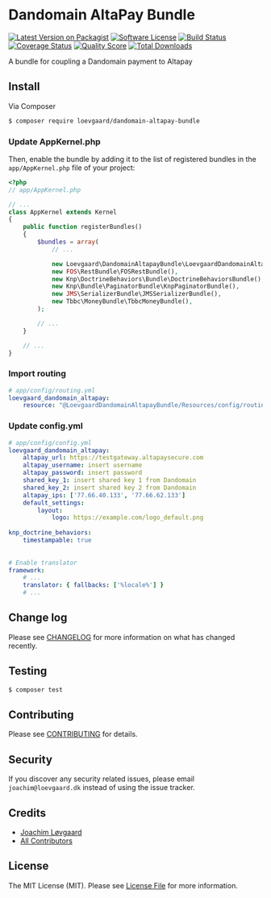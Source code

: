 # Dandomain AltaPay Bundle

[![Latest Version on Packagist][ico-version]][link-packagist]
[![Software License][ico-license]](LICENSE.md)
[![Build Status][ico-travis]][link-travis]
[![Coverage Status][ico-scrutinizer]][link-scrutinizer]
[![Quality Score][ico-code-quality]][link-code-quality]
[![Total Downloads][ico-downloads]][link-downloads]

A bundle for coupling a Dandomain payment to Altapay

## Install

Via Composer

```bash
$ composer require loevgaard/dandomain-altapay-bundle
```

### Update AppKernel.php

Then, enable the bundle by adding it to the list of registered bundles
in the `app/AppKernel.php` file of your project:

```php
<?php
// app/AppKernel.php

// ...
class AppKernel extends Kernel
{
    public function registerBundles()
    {
        $bundles = array(
            // ...

            new Loevgaard\DandomainAltapayBundle\LoevgaardDandomainAltapayBundle(),
            new FOS\RestBundle\FOSRestBundle(),
            new Knp\DoctrineBehaviors\Bundle\DoctrineBehaviorsBundle(),
            new Knp\Bundle\PaginatorBundle\KnpPaginatorBundle(),
            new JMS\SerializerBundle\JMSSerializerBundle(),
            new Tbbc\MoneyBundle\TbbcMoneyBundle(),
        );

        // ...
    }

    // ...
}
```

### Import routing
```yaml
# app/config/routing.yml
loevgaard_dandomain_altapay:
    resource: "@LoevgaardDandomainAltapayBundle/Resources/config/routing.yml"
```

### Update config.yml
```yaml
# app/config/config.yml
loevgaard_dandomain_altapay:
    altapay_url: https://testgateway.altapaysecure.com
    altapay_username: insert username
    altapay_password: insert password
    shared_key_1: insert shared key 1 from Dandomain
    shared_key_2: insert shared key 2 from Dandomain
    altapay_ips: ['77.66.40.133', '77.66.62.133']
    default_settings:
        layout:
            logo: https://example.com/logo_default.png
    
knp_doctrine_behaviors:
    timestampable: true
    
    
# Enable translator
framework:
    # ...
    translator: { fallbacks: ['%locale%'] }
    # ...
```

## Change log

Please see [CHANGELOG](CHANGELOG.md) for more information on what has changed recently.

## Testing

```bash
$ composer test
```

## Contributing

Please see [CONTRIBUTING](CONTRIBUTING.md) for details.

## Security

If you discover any security related issues, please email `joachim@loevgaard.dk` instead of using the issue tracker.

## Credits

- [Joachim Løvgaard][link-author]
- [All Contributors][link-contributors]

## License

The MIT License (MIT). Please see [License File](LICENSE.md) for more information.

[ico-version]: https://img.shields.io/packagist/v/loevgaard/dandomain-altapay-bundle.svg?style=flat-square
[ico-license]: https://img.shields.io/badge/license-MIT-brightgreen.svg?style=flat-square
[ico-travis]: https://img.shields.io/travis/loevgaard/dandomain-altapay-bundle/master.svg?style=flat-square
[ico-scrutinizer]: https://img.shields.io/scrutinizer/coverage/g/loevgaard/dandomain-altapay-bundle.svg?style=flat-square
[ico-code-quality]: https://img.shields.io/scrutinizer/g/loevgaard/dandomain-altapay-bundle.svg?style=flat-square
[ico-downloads]: https://img.shields.io/packagist/dt/loevgaard/dandomain-altapay-bundle.svg?style=flat-square

[link-packagist]: https://packagist.org/packages/loevgaard/dandomain-altapay-bundle
[link-travis]: https://travis-ci.org/loevgaard/dandomain-altapay-bundle
[link-scrutinizer]: https://scrutinizer-ci.com/g/loevgaard/dandomain-altapay-bundle/code-structure
[link-code-quality]: https://scrutinizer-ci.com/g/loevgaard/dandomain-altapay-bundle
[link-downloads]: https://packagist.org/packages/loevgaard/dandomain-altapay-bundle
[link-author]: https://github.com/loevgaard
[link-contributors]: ../../contributors
